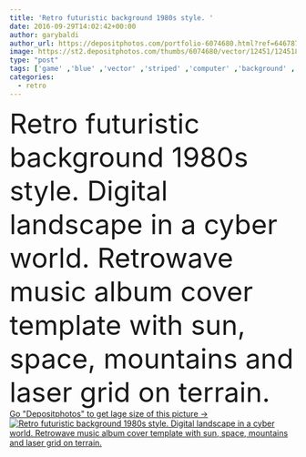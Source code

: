 ```yaml
---
title: 'Retro futuristic background 1980s style. '
date: 2016-09-29T14:02:42+00:00
author: garybaldi
author_url: https://depositphotos.com/portfolio-6074680.html?ref=64678756
image: https://st2.depositphotos.com/thumbs/6074680/vector/12451/124518916/api_thumb_450.jpg?forcejpeg=true
type: "post"
tags: ['game' ,'blue' ,'vector' ,'striped' ,'computer' ,'background' ,'vibrant' ,'illustration' ,'design' ,'space' ,'sky' ,'new' ,'party' ,'summer' ,'sun' ,'abstract' ,'light' ,'technology' ,'card' ,'old' ,'retro' ,'vintage' ,'banner' ,'sunset' ,'pink' ,'purple' ,'futuristic' ,'electronic' ,'audio' ,'music' ,'dance' ,'template' ,'trendy' ,'geometric' ,'club' ,'disco' ,'waves' ,'galaxy' ,'universe' ,'flyer' ,'poster' ,'laser' ,'sci fi' ,'neon' ,'80s' ,'triangles' ,'hipster' ,'geek' ,'90s' ]
categories: 
  - retro
---
```

<div aling="center">
            <font size="60"> Retro futuristic background 1980s style. Digital landscape in a cyber world. Retrowave music album cover template with sun, space, mountains and laser grid on terrain.</font>   
</div>
<div>
    <a href='https://st2.depositphotos.com/thumbs/6074680/vector/12451/124518916/api_thumb_450.jpg?forcejpeg=true?ref=64678756' target=_blank > Go "Depositphotos" to get lage size of this picture ->
        <img href='https://st2.depositphotos.com/thumbs/6074680/vector/12451/124518916/api_thumb_450.jpg?forcejpeg=true?ref=64678756' src='https://st2.depositphotos.com/6074680/12451/v/950/depositphotos_124518916-stock-illustration-retro-futuristic-background-1980s-style.jpg?forcejpeg=true' alt='Retro futuristic background 1980s style. Digital landscape in a cyber world. Retrowave music album cover template with sun, space, mountains and laser grid on terrain.' >
    </a>
</div>

